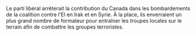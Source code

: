 Le parti libéral arrêterait la contribution du Canada dans les bombardements de la coalition contre l'EI en Irak et en Syrie. À la place, ils enverraient un plus grand nombre de formateur pour entraîner les troupes locales sur le terrain afin de combattre les groupes terroristes.

